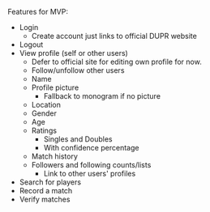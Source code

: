 Features for MVP:

- Login
  - Create account just links to official DUPR website
- Logout
- View profile (self or other users)
  - Defer to official site for editing own profile for now.
  - Follow/unfollow other users
  - Name
  - Profile picture
    - Fallback to monogram if no picture
  - Location
  - Gender
  - Age
  - Ratings
    - Singles and Doubles
    - With confidence percentage
  - Match history
  - Followers and following counts/lists
    - Link to other users' profiles
- Search for players
- Record a match
- Verify matches
